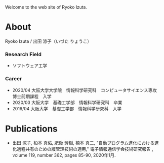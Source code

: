 Welcome to the web site of Ryoko Izuta.

# About
Ryoko Izuta / 出田 涼子（いづた りょうこ）

### Research Field
* ソフトウェア工学

### Career
* 2020/04 大阪大学大学院　情報科学研究科　コンピュータサイエンス専攻　博士前期課程　入学
* 2020/03 大阪大学　基礎工学部　情報科学研究科　卒業
* 2016/04 大阪大学　基礎工学部　情報科学研究科　入学

# Publications
* 出田 涼子, 柗本 真佑, 肥後 芳樹, 楠本 真二, "自動プログラム進化における進化過程共有のための版管理技術の適用," 電子情報通信学会技術研究報告 , volume 119, number 362, pages 85-90, 2020年1月. 
